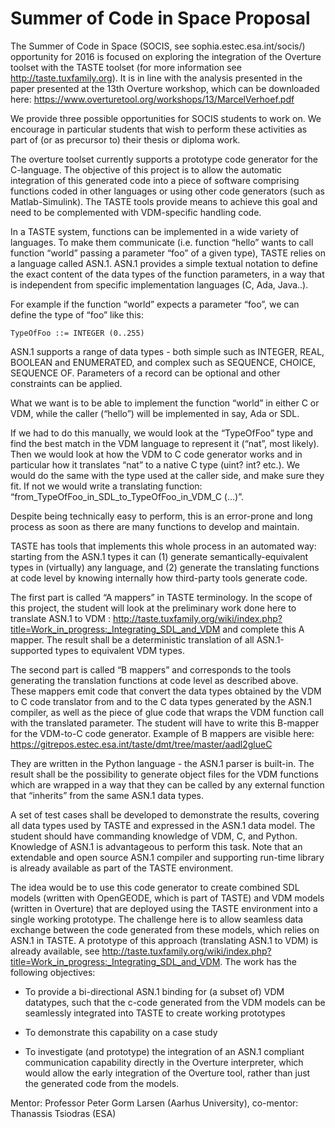 # Summer of Code in Space Proposal

The Summer of Code in Space (SOCIS, see sophia.estec.esa.int/socis/) opportunity for 2016 is focused on exploring the integration of the Overture toolset with the TASTE toolset (for more information see http://taste.tuxfamily.org). It is in line with the analysis presented in the paper presented at the 13th Overture workshop, which can be downloaded here: https://www.overturetool.org/workshops/13/MarcelVerhoef.pdf

We provide three possible opportunities for SOCIS students to work on. We encourage in particular students that wish to perform these activities as part of (or as precursor to) their thesis or diploma work.

The overture toolset currently supports a prototype code generator for the C-language.  The objective of this project is to allow the automatic integration of this generated code into a piece of software comprising functions coded in other languages or using other code generators (such as Matlab-Simulink). The TASTE tools provide means to achieve this goal and need to be complemented with VDM-specific handling code.

In a TASTE system, functions can be implemented in a wide variety of languages. To make them communicate (i.e. function “hello” wants to call function “world” passing a parameter “foo” of a given type), TASTE relies on a language called ASN.1. ASN.1 provides a simple textual notation to define the exact content of the data types of the function parameters, in a way that is independent from specific implementation languages (C, Ada, Java..).

For example if the function “world” expects a parameter “foo”, we can define the type of “foo” like this:

  `TypeOfFoo ::= INTEGER (0..255)`

ASN.1 supports a range of data types - both simple such as INTEGER, REAL, BOOLEAN and ENUMERATED, and complex such as SEQUENCE, CHOICE, SEQUENCE OF. Parameters of a record can be optional and other constraints can be applied. 

What we want is to be able to implement the function “world” in either C or VDM, while the caller (“hello”) will be implemented in say, Ada or SDL.

If we had to do this manually, we would look at the “TypeOfFoo” type and find the best match in the VDM language to represent it (“nat”, most likely). Then we would look at how the VDM to C code generator works and in particular how it translates “nat” to a native C type (uint? int? etc.). We would do the same with the type used at the caller side, and make sure they fit. If not we would write a translating function: “from_TypeOfFoo_in_SDL_to_TypeOfFoo_in_VDM_C (...)”.

Despite being technically easy to perform, this is an error-prone and long process as soon as there are many functions to develop and maintain. 

TASTE has tools that implements this whole process in an automated way: starting from the ASN.1 types it can (1) generate semantically-equivalent types in (virtually) any language, and (2) generate the translating functions at code level by knowing internally how third-party tools generate code.

The first part is called “A mappers” in TASTE terminology. In the scope of this project, the student will look at the preliminary work done here to translate ASN.1 to VDM : http://taste.tuxfamily.org/wiki/index.php?title=Work_in_progress:_Integrating_SDL_and_VDM and complete this A mapper. The result shall be a deterministic translation of all ASN.1-supported types to equivalent VDM types.

The second part is called “B mappers” and corresponds to the tools generating the translation functions at code level as described above. These mappers emit code that convert the data types obtained by the VDM to C code translator from and to the C data types generated by the ASN.1 compiler, as well as the piece of glue code that wraps the VDM function call with the translated parameter.
The student will have to write this B-mapper for the VDM-to-C code generator. Example of B mappers are visible here: https://gitrepos.estec.esa.int/taste/dmt/tree/master/aadl2glueC

They are written in the Python language - the ASN.1 parser is built-in.
The result shall be the possibility to generate object files for the VDM functions which are wrapped in a way that they can be called by any external function that “inherits” from the same ASN.1 data types.

A set of test cases shall be developed to demonstrate the results, covering all data types used by TASTE and expressed in the ASN.1 data model.
The student should have commanding knowledge of VDM, C, and Python. Knowledge of ASN.1 is advantageous to perform this task. Note that an extendable and open source ASN.1 compiler and supporting run-time library is already available as part of the TASTE environment.

The idea would be to use this code generator to create combined SDL models (written with OpenGEODE, which is part of TASTE) and VDM models (written in Overture) that are deployed using the TASTE environment into a single working prototype. The challenge here is to allow seamless data exchange between the code generated from these models, which relies on ASN.1 in TASTE. A prototype of this approach (translating ASN.1 to VDM) is already available, see http://taste.tuxfamily.org/wiki/index.php?title=Work_in_progress:_Integrating_SDL_and_VDM. The work has the following objectives:

* To provide a bi-directional ASN.1 binding for (a subset of) VDM datatypes, such that the c-code generated from the VDM models can be seamlessly integrated into TASTE to create working prototypes

* To demonstrate this capability on a case study

* To investigate (and prototype) the integration of an ASN.1 compliant communication capability directly in the Overture interpreter, which would allow the early integration of the Overture tool, rather than just the generated code from the models.

Mentor: Professor Peter Gorm Larsen (Aarhus University), co-mentor: Thanassis Tsiodras (ESA)

